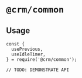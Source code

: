 # `@crm/common`

## Usage

```
const {
  usePrevious,
  useIdleTimer,
} = require('@crm/common');

// TODO: DEMONSTRATE API
```

